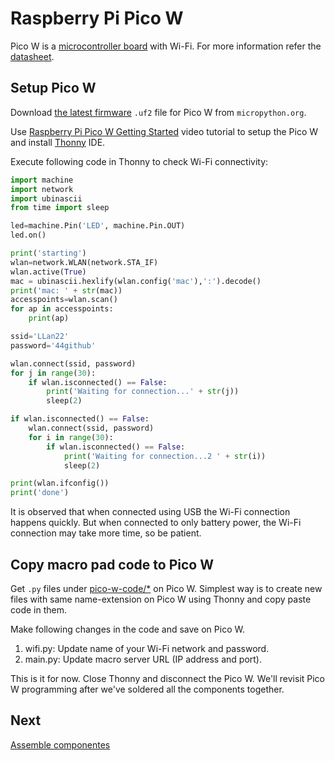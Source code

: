 # Raspberry Pi Pico W

Pico W is a [microcontroller board](https://en.wikipedia.org/wiki/Single-board_microcontroller) with Wi-Fi. For more information refer the [datasheet](./pico-w-datasheet.pdf).

## Setup Pico W

Download [the latest firmware](https://micropython.org/download/RPI_PICO_W) `.uf2` file for Pico W from `micropython.org`.

Use [Raspberry Pi Pico W Getting Started](https://youtu.be/vgjvAVe_EUg?si=Jy1m6aa9m-iPZy-c) video tutorial to setup the Pico W and install [Thonny](https://thonny.org) IDE.

Execute following code in Thonny to check Wi-Fi connectivity:

```py
import machine
import network
import ubinascii
from time import sleep

led=machine.Pin('LED', machine.Pin.OUT)
led.on()

print('starting')
wlan=network.WLAN(network.STA_IF)
wlan.active(True)
mac = ubinascii.hexlify(wlan.config('mac'),':').decode()
print('mac: ' + str(mac))
accesspoints=wlan.scan()
for ap in accesspoints:
    print(ap)

ssid='LLan22'
password='44github'

wlan.connect(ssid, password)
for j in range(30):
    if wlan.isconnected() == False:
        print('Waiting for connection...' + str(j))
        sleep(2)

if wlan.isconnected() == False:
    wlan.connect(ssid, password)
    for i in range(30):
        if wlan.isconnected() == False:
            print('Waiting for connection...2 ' + str(i))
            sleep(2)

print(wlan.ifconfig())
print('done')
```

It is observed that when connected using USB the Wi-Fi connection happens quickly. But when connected to only battery power, the Wi-Fi connection may take more time, so be patient.

## Copy macro pad code to Pico W

Get `.py` files under [pico-w-code/*](../pico-w-code) on Pico W. Simplest way is to create new files with same name-extension on Pico W using Thonny and copy paste code in them.

Make following changes in the code and save on Pico W.

1. wifi.py: Update name of your Wi-Fi network and password.
2. main.py: Update macro server URL (IP address and port).

This is it for now. Close Thonny and disconnect the Pico W. We'll revisit Pico W programming after we've soldered all the components together.

## Next

[Assemble componentes](./4_assembling.md)